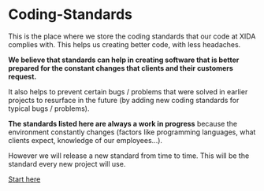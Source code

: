 Coding-Standards
================

This is the place where we store the coding standards that our code at XIDA complies with.
This helps us creating better code, with less headaches.

**We believe that standards can help in creating software that is better prepared for the constant changes that clients and their customers request.**

It also helps to prevent certain bugs / problems that were solved in earlier projects to resurface in the future (by adding new coding standards for typical bugs / problems).

**The standards listed here are always a work in progress** because the environment constantly changes (factors like programming languages, what clients expect, knowledge of our employees...).

However we will release a new standard from time to time.
This will be the standard every new project will use.

[Start here](https://github.com/XIDA/Coding-Standards/blob/master/Start.md)

